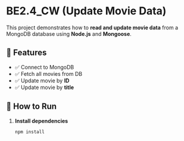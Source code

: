 # BE2.4_CW (Update Movie Data)

This project demonstrates how to **read and update movie data** from a MongoDB database using **Node.js** and **Mongoose**.


## 🧠 Features

- ✅ Connect to MongoDB
- ✅ Fetch all movies from DB
- ✅ Update movie by **ID**
- ✅ Update movie by **title**

## 🚀 How to Run

1. **Install dependencies**
   ```bash
   npm install


